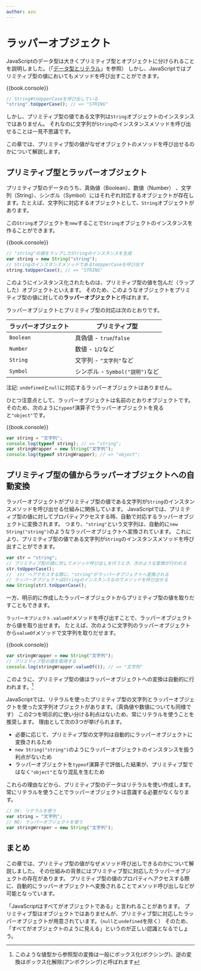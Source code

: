 ```yaml
---
author: azu
---
```



# ラッパーオブジェクト

JavaScriptのデータ型は大きくプリミティブ型とオブジェクトに分けられることを説明しました。（「[データ型とリテラル][]」を参照）
しかし、JavaScriptではプリミティブ型の値においてもメソッドを呼び出すことができます。

{{book.console}}
```js
// String#toUpperCaseを呼び出している
"string".toUpperCase(); // => "STRING"
```

しかし、プリミティブ型の値である文字列は`String`オブジェクトのインスタンスではありません。
それなのに文字列が`String`のインスタンスメソッドを呼び出せることは一見不思議です。

この章では、プリミティブ型の値がなぜオブジェクトのメソッドを呼び出せるのかについて解説します。

## プリミティブ型とラッパーオブジェクト

<!--　textlint-disable preset-ja-technical-writing/max-ten -->

プリミティブ型のデータのうち、真偽値（Boolean）、数値（Number） 、文字列（String）、シンボル（Symbol）にはそれぞれ対応するオブジェクトが存在します。たとえば、文字列に対応するオブジェクトとして、`String`オブジェクトがあります。

この`String`オブジェクトを`new`することで`String`オブジェクトのインスタンスを作ることができます。

<!-- textlint-enable -->

{{book.console}}
```js
// "string"の値をラップしたStringのインスタンスを生成
var string = new String("string");
// StringのインスタンスメソッドであるtoUpperCaseを呼び出す
string.toUpperCase(); // => "STRING"
```

このようにインスタンス化されたものは、プリミティブ型の値を包んだ（ラップした）オブジェクトといえます。
そのため、このようなオブジェクトをプリミティブ型の値に対しての**ラッパーオブジェクト**と呼ばれます。

ラッパーオブジェクトとプリミティブ型の対応は次のとおりです。

| ラッパーオブジェクト | プリミティブ型 |
| ---------- | ---------------------- |
| `Boolean`  | 真偽値 - `true`/`false`        |
| `Number`   | 数値 - `1`/`2`など            |
| `String`   | 文字列 - `"文字列"`など          |
| `Symbol`   | シンボル - `Symbol("説明")`など   |

注記: `undefined`と`null`に対応するラッパーオブジェクトはありません。

ひとつ注意点として、ラッパーオブジェクトは名前のとおりオブジェクトです。
そのため、次のように`typeof`演算子でラッパーオブジェクトを見ると`"object"`です。

{{book.console}}
```js
var string = "文字列";
console.log(typeof string); // => "string";
var stringWrapper = new String("文字列");
console.log(typeof stringWrapper); // => "object";
```

## プリミティブ型の値からラッパーオブジェクトへの自動変換

ラッパーオブジェクトがプリミティブ型の値である文字列が`String`のインスタンスメソッドを呼び出せる仕組みに関係しています。
JavaScriptでは、プリミティブ型の値に対してプロパティアクセスする時、自動で対応するラッパーオブジェクトに変換されます。
つまり、`"string"`という文字列は、自動的に`new String("string")`のようなラッパーオブジェクトへ変換されています。
これにより、プリミティブ型の値である文字列が`String`のインスタンスメソッドを呼び出すことができます。

```js
var str = "string";
// プリミティブ型の値に対してメソッド呼び出しを行うとき、次のような変換が行われる
str.toUpperCase();
// `str`へアクセスする際に、"string"がラッパーオブジェクトへ変換される
// ラッパーオブジェクトはStringのインスタンスなのでメソッドを呼び出せる
new String(str).toUpperCase();
```

一方、明示的に作成したラッパーオブジェクトからプリミティブ型の値を取りだすこともできます。

`ラッパーオブジェクト.valueOf`メソッドを呼び出すことで、ラッパーオブジェクトから値を取り出せます。
たとえば、次のように文字列のラッパーオブジェクトから`valueOf`メソッドで文字列を取りだせます。

{{book.console}}
```js
var stringWrapper = new String("文字列");
// プリミティブ型の値を取得する
console.log(stringWrapper.valueOf()); // => "文字列"
```

このように、プリミティブ型の値はラッパーオブジェクトへの変換は自動的に行われます。[^1]

JavaScriptでは、リテラルを使ったプリミティブ型の文字列とラッパーオブジェクトを使った文字列オブジェクトがあります。（真偽値や数値についても同様です）
この2つを明示的に使い分ける利点はないため、常にリテラルを使うことを推奨します。
理由として次の3つが挙げられます。

- 必要に応じて、プリミティブ型の文字列は自動的にラッパーオブジェクトに変換されるため
- `new String("string")`のようにラッパーオブジェクトのインスタンスを扱う利点がないため
- ラッパーオブジェクトを`typeof`演算子で評価した結果が、プリミティブ型ではなく`"object"`となり混乱を生むため

これらの理由などから、プリミティブ型のデータはリテラルを使い作成します。
常にリテラルを使うことでラッパーオブジェクトは意識する必要がなくなります。

```js
// OK: リテラルを使う
var string = "文字列";
// NG: ラッパーオブジェクトを使う
var stringWrraper = new String("文字列");
```


## まとめ

この章では、プリミティブ型の値がなぜメソッド呼び出しできるのかについて解説しました。
その仕組みの背景にはプリミティブ型に対応したラッパーオブジェクトの存在があります。
プリミティブ型の値のプロパティへアクセスする際に、自動的にラッパーオブジェクトへ変換されることでメソッド呼び出しなどが可能となっています。

「JavaScriptはすべてがオブジェクトである」と言われることがあります。
プリミティブ型はオブジェクトではありませんが、プリミティブ型に対応したラッパーオブジェクトが用意されています。（`null`と`undefined`を除く）
そのため、「すべてがオブジェクトのように見える」というのが正しい認識となるでしょう。


[データ型とリテラル]: ../data-type/README.md  "データ型とリテラル"
[^1]: このような値型から参照型の変換は一般にボックス化(ボクシング)、逆の変換はボックス化解除(アンボクシング)と呼ばれます
